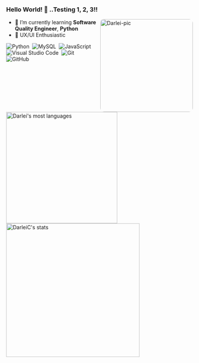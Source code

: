 ### Hello World! 👋 ..Testing 1, 2, 3!!
<img align="right" alt="Darlei-pic" height="250" style="border-radius:10px;" src="https://cdn.discordapp.com/attachments/824243932576743426/954963438004748308/2642257.png">

- 🌱 I’m currently learning **Software Quality Engineer**, **Python**
- 🦄 UX/UI Enthusiastic

<!--
**DarleiC/DarleiC** is a ✨ _special_ ✨ repository because its `README.md` (this file) appears on your GitHub profile.

Here are some ideas to get you started:

- 🔭 I’m currently working on ...
- 🌱 I’m currently learning ...
- 👯 I’m looking to collaborate on ...
- 🤔 I’m looking for help with ...
- 💬 Ask me about ...
- 📫 How to reach me: ...
- 😄 Pronouns: ...
- ⚡ Fun fact: ...
-->

![Python](https://img.shields.io/badge/-Python-05122A?style=flat&logo=Python)&nbsp;
![MySQL](https://img.shields.io/badge/-MySQL-05122A?style=flat&logo=MySQL)&nbsp;
![JavaScript](https://img.shields.io/badge/-Cypress-05122A?style=flat&logo=Cypress)&nbsp;
![Visual Studio Code](https://img.shields.io/badge/-Visual%20Studio%20Code-05122A?style=flat&logo=visual-studio-code&logoColor=007ACC)&nbsp;
![Git](https://img.shields.io/badge/-Git-05122A?style=flat&logo=git)&nbsp;
![GitHub](https://img.shields.io/badge/-GitHub-05122A?style=flat&logo=github)&nbsp;

#

<p align="left">
<a href="https://github.com/DarleiC">
<img width="300em" src="https://github-readme-stats.vercel.app/api/top-langs/?username=DarleiC&layout=compact&theme=vision-friendly-dark" alt="Darlei's most languages"/>
<img width="360em" src="https://github-readme-stats.vercel.app/api?username=DarleiC&show_icons=true&theme=vision-friendly-dark" alt="DarleiC's stats"/>
</p>
